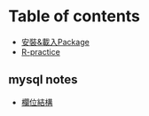 # Table of contents

* [安裝&載入Package](README.md)
* [R-practice](untitled.md)

## mysql notes

* [欄位結構](mysql-notes/untitled.md)

